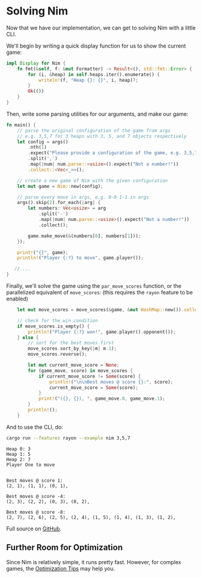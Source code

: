 # Solving Nim

Now that we have our implementation, we can get to solving Nim with a little CLI.

We'll begin by writing a quick display function for us to show the current game:

```rs
impl Display for Nim {
    fn fmt(&self, f: &mut Formatter) -> Result<(), std::fmt::Error> {
        for (i, &heap) in self.heaps.iter().enumerate() {
            writeln!(f, "Heap {}: {}", i, heap)?;
        }
        Ok(())
    }
}
```

Then, write some parsing utilities for our arguments, and make our game:
```rs
fn main() {
    // parse the original configuration of the game from args
    // e.g. 3,5,7 for 3 heaps with 3, 5, and 7 objects respectively
    let config = args()
        .nth(1)
        .expect("Please provide a configuration of the game, e.g. 3,5,7")
        .split(',')
        .map(|num| num.parse::<usize>().expect("Not a number!"))
        .collect::<Vec<_>>();

    // create a new game of Nim with the given configuration
    let mut game = Nim::new(config);

    // parse every move in args, e.g. 0-0 1-1 in args
    args().skip(2).for_each(|arg| {
        let numbers: Vec<usize> = arg
            .split('-')
            .map(|num| num.parse::<usize>().expect("Not a number!"))
            .collect();

        game.make_move(&(numbers[0], numbers[1]));
    });

    print!("{}", game);
    println!("Player {:?} to move", game.player());

   // ... 
}
```

Finally, we'll solve the game using the `par_move_scores` function, or the parallelized equivalent of `move_scores`: (this requires the `rayon` feature to be enabled)

```rs
    let mut move_scores = move_scores(&game, &mut HashMap::new()).collect::<Vec<_>>();

    // check for the win condition  
    if move_scores.is_empty() {
        println!("Player {:?} won!", game.player().opponent());
    } else {
        // sort for the best moves first
        move_scores.sort_by_key(|m| m.1);
        move_scores.reverse();

        let mut current_move_score = None;
        for (game_move, score) in move_scores {
            if current_move_score != Some(score) {
                println!("\n\nBest moves @ score {}:", score);
                current_move_score = Some(score);
            }
            print!("({}, {}), ", game_move.0, game_move.1);
        }
        println!();
    }
```

And to use the CLI, do:

```sh
cargo run --features rayon --example nim 3,5,7
```

```
Heap 0: 3
Heap 1: 5
Heap 2: 7
Player One to move


Best moves @ score 1:
(2, 1), (1, 1), (0, 1),

Best moves @ score -4:
(2, 3), (2, 2), (0, 3), (0, 2),

Best moves @ score -8:
(2, 7), (2, 6), (2, 5), (2, 4), (1, 5), (1, 4), (1, 3), (1, 2),
```

Full source on [GitHub](https://github.com/LeoDog896/game-solver/blob/master/examples/nim.rs).

## Further Room for Optimization

Since Nim is relatively simple, it runs pretty fast. However, for complex games, the [Optimization Tips](../optimization_tips.md) may help you.
